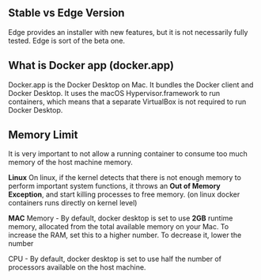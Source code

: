 ## Stable vs Edge Version
Edge provides an installer with new features, but it is not necessarily fully tested. Edge is sort of the beta one.

## What is Docker app (docker.app)
Docker.app is the Docker Desktop on Mac. It bundles the Docker client and Docker Desktop. It uses the macOS Hypervisor.framework to run containers, which means that a separate VirtualBox is not required to run Docker Desktop.

## Memory Limit
It is very important to not allow a running container to consume too much memory 
of the host machine memory.

**Linux**
On linux, if the kernel detects that there is not enough memory to perform important system functions, it throws an **Out of Memory Exception**, and start killing processes
to free memory. (on linux docker containers runs directly on kernel level)

**MAC**
Memory - By default, docker desktop is set to use **2GB** runtime memory, allocated from
the total available memory on your Mac.  To increase the RAM, set this to a higher number. To decrease it, lower the number

CPU - By default, docker desktop is set to use half the number of processors available on the host machine.